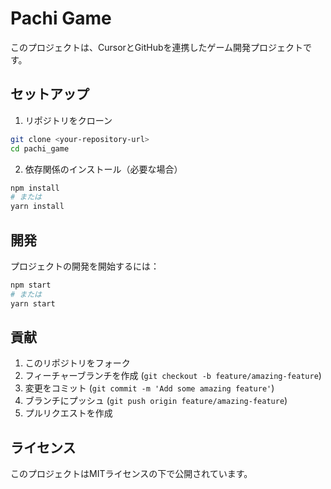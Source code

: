 # Pachi Game

このプロジェクトは、CursorとGitHubを連携したゲーム開発プロジェクトです。

## セットアップ

1. リポジトリをクローン
```bash
git clone <your-repository-url>
cd pachi_game
```

2. 依存関係のインストール（必要な場合）
```bash
npm install
# または
yarn install
```

## 開発

プロジェクトの開発を開始するには：

```bash
npm start
# または
yarn start
```

## 貢献

1. このリポジトリをフォーク
2. フィーチャーブランチを作成 (`git checkout -b feature/amazing-feature`)
3. 変更をコミット (`git commit -m 'Add some amazing feature'`)
4. ブランチにプッシュ (`git push origin feature/amazing-feature`)
5. プルリクエストを作成

## ライセンス

このプロジェクトはMITライセンスの下で公開されています。 